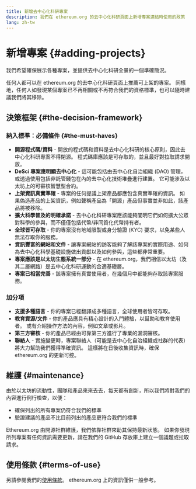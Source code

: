 ```yaml
---
title: 新增去中心化科研專案
description: 我們在 ethereum.org 的去中心化科研頁面上新增專案連結時使用的政策
lang: zh-tw
---
```


# 新增專案 {#adding-projects}

我們希望確保展示各種專案，並提供去中心化科研全景的一個準確簡況。

任何人都可以在 ethereum.org 的去中心化科研頁面上推薦可上架的專案。 同樣地，任何人如發現某個專案已不再相關或不再符合我們的資格標準，也可以隨時建議我們將其移除。

## 決策框架 {#the-decision-framework}

### 納入標準：必備條件 {#the-must-haves}

- **開源程式碼/資料** - 開放的程式碼和資料是去中心化科研的核心原則，因此去中心化科研專案不得閉源。 程式碼庫應該是可存取的，並且最好對拉取請求開放。
- **DeSci 專案應明顯去中心化** - 這可能包括由去中心化自治組織 (DAO) 管理，或透過使用包括非託管錢包在內的去中心化技術堆疊進行建置。 它可能涉及以太坊上的可審核智慧型合約。
- **上架資訊真實準確** - 專案的任何提議上架產品都應包含真實準確的資訊。 如果偽造產品的上架資訊，例如聲稱產品為「開源」產品但事實並非如此，該產品將被移除。
- **擴大科學普及的明確承諾** - 去中心化科研專案應該能夠闡明它們如何擴大公眾對科學的參與，而不僅僅包括代幣/非同質化代幣持有者。
- **全球皆可存取** - 你的專案沒有地域限製或身分驗證 (KYC) 要求，以免某些人無法存取你的服務。
- **資訊豐富的網站和文件** - 讓專案網站的訪客能夠了解該專案的實際用途、如何為去中心化科學基礎設施做出貢獻以及如何參與，這些都非常重要。
- **專案應該是以太坊生態系統一部分** - 在 ethereum.org，我們相信以太坊（及其二層網路）是去中心化科研運動的合適基礎層。
- **專案已相當完善** - 該專案擁有真實使用者，在幾個月中都能夠存取該專案服務。

### 加分項

- **支援多種語言** - 你的專案已經翻譯成多種語言，全球使用者皆可存取。
- **教育資源/文件** - 你的產品應具有精心設計的入門體驗，以幫助和教育使用者。 或有介紹操作方法的內容，例如文章或影片。
- **第三方審核** - 你的產品已經由可靠第三方進行了專業的漏洞審核。
- **聯絡人** - 實施變更時，專案聯絡人（可能是去中心化自治組織或社群的代表）將大力幫助我們獲得準確資訊。 這樣將在日後收集資訊時，確保 ethereum.org 的更新可控。

## 維護 {#maintenance}

由於以太坊的流動性，團隊和產品來來去去，每天都有創新，所以我們將對我們的內容進行例行檢查，以便：

- 確保列出的所有專案仍符合我們的標準
- 驗證建議的產品不比目前列出的產品更符合我們的標準

Ethereum.org 由開源社群維護，我們依靠社群來助其保持最新狀態。 如果你發現所列專案有任何資訊需要更新，請在我們的 GitHub 存放庫上建立一個議題或拉取請求。

## 使用條款 {#terms-of-use}

另請參閱我們的[使用條款](/terms-of-use/)。 ethereum.org 上的資訊僅供一般參考。
